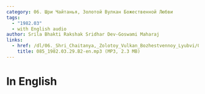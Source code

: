 ```yaml
---
category: 06. Шри Чайтанья, Золотой Вулкан Божественной Любви
tags:
  - "1982.03"
  - with English audio
author: Srila Bhakti Rakshak Sridhar Dev-Goswami Maharaj
links:
  - href: /dl/06._Shri_Chaitanya,_Zolotoy_Vulkan_Bozhestvennoy_Lyubvi/085_1982.03.29.B2-en.mp3
    title: 085_1982.03.29.B2-en.mp3 (MP3, 2.3 MB)
---
```


# In English

